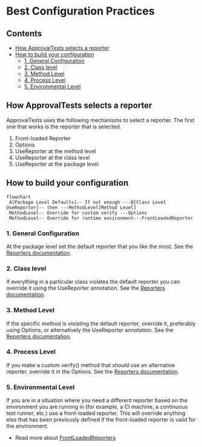<a id="top"></a>

# Best Configuration Practices

<!-- toc -->
## Contents

  * [How ApprovalTests selects a reporter](#how-approvaltests-selects-a-reporter)
  * [How to build your configuration](#how-to-build-your-configuration)
    * [1. General Configuration](#1-general-configuration)
    * [2. Class level](#2-class-level)
    * [3. Method Level](#3-method-level)
    * [4. Process Level](#4-process-level)
    * [5. Environmental Level](#5-environmental-level)<!-- endToc -->

## How ApprovalTests selects a reporter
ApprovalTests uses the following mechanisms to select a reporter. The first one that works is the reporter that is selected.
1. Front-loaded Reporter
2. Options
3. UseReporter at the method level
4. UseReporter at the class level
5. UseReporter at the package level

## How to build your configuration

```mermaid
flowchart
 A[Package Level Defaults]-- If not enough ---B[Class Level UseReporter]-- then ---MethodLevel[Method Level]
 MethodLevel-- Override for custom verify ---Options
 MethodLevel-- Override for runtime environment---FrontLoadedReporter
```

### 1. General Configuration
At the package level set the default reporter that you like the most.
See the [Reporters documentation](../reference/Reporters.md#package-level).

### 2. Class level
If everything in a particular class violates the default reporter you can override it using the UseReporter annotation.
See the [Reporters documentation](../reference/Reporters.md#class-and-method-level).

### 3. Method Level
If the specific method is violating the default reporter, override it, preferably using Options, or alternatively the UseReporter annotation.
See the [Reporters documentation](../reference/Reporters.md#via-options).

### 4. Process Level
If you make a custom verify() method that should use an alternative reporter, override it in the Options.
See the [Reporters documentation](../reference/Reporters.md#via-options).

### 5. Environmental Level
If you are in a situation where you need a different reporter based on the environment you are running in (for example, a CI machine, a continuous test runner, etc.) use a front-loaded reporter. This will override anything else that has been previously defined if the front-loaded reporter is valid for the environment.

* Read more about [FrontLoadedReporters](../reference/FrontLoadedReporter.md)

